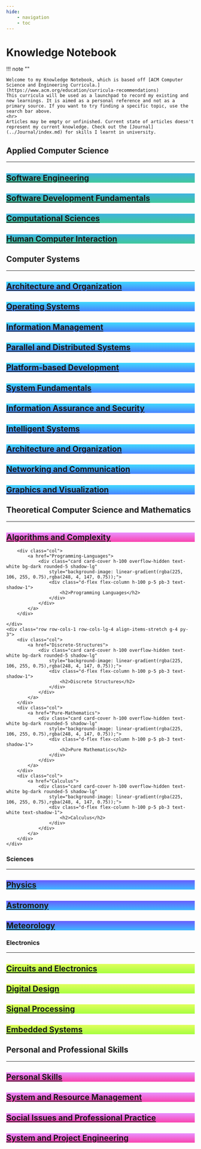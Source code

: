 ```yaml
---
hide:
    - navigation
    - toc
---
```


# Knowledge Notebook

!!! note ""

    Welcome to my Knowledge Notebook, which is based off [ACM Computer Science and Engineering Curricula.](https://www.acm.org/education/curricula-recommendations)
    This curricula will be used as a launchpad to record my existing and new learnings. It is aimed as a personal reference and not as a primary source. If you want to try finding a specific topic, use the search bar above. 
    <hr> 
    Articles may be empty or unfinished. Current state of articles doesn't represent my current knowledge. Check out the [Journal](../Journal/index.md) for skills I learnt in university.

## Applied Computer Science

---

<div class="container px-4 py-2" id="custom-cards">
    <div class="row row-cols-1 row-cols-lg-4 align-items-stretch g-4 py-3">
        <div class="col">
            <a href="Software-Engineering">
                <div class="card card-cover h-100 overflow-hidden text-white bg-dark rounded-5 shadow-lg"
                    style="background-image: linear-gradient(rgba(0, 154, 214, 0.75),rgba(0, 182, 121, 0.75));">
                    <div class="d-flex flex-column h-100 p-5 pb-3 text-white text-shadow-1">
                        <h2>Software Engineering</h2>
                    </div>
                </div>
            </a>
        </div>
        <div class="col">
            <a href="Software-Development-Fundamentals">
                <div class="card card-cover h-100 overflow-hidden text-white bg-dark rounded-5 shadow-lg"
                    style="background-image: linear-gradient(rgba(0, 154, 214, 0.75),rgba(0, 182, 121, 0.75));">
                    <div class="d-flex flex-column h-100 p-5 pb-3 text-white text-shadow-1">
                        <h2>Software Development Fundamentals</h2>
                    </div>
                </div>
            </a>
        </div>
        <div class="col">
            <a href="Computational-Sciences">
                <div class="card card-cover h-100 overflow-hidden text-white bg-dark rounded-5 shadow-lg"
                    style="background-image: linear-gradient(rgba(0, 154, 214, 0.75),rgba(0, 182, 121, 0.75));">
                    <div class="d-flex flex-column h-100 p-5 pb-3 text-white text-shadow-1">
                        <h2>Computational Sciences</h2>
                    </div>
                </div>
            </a>
        </div>
        <div class="col">
            <a href="Human-Computer-Interaction">
                <div class="card card-cover h-100 overflow-hidden text-white bg-dark rounded-5 shadow-lg"
                    style="background-image: linear-gradient(rgba(0, 154, 214, 0.75),rgba(0, 182, 121, 0.75));">
                    <div class="d-flex flex-column h-100 p-5 pb-3 text-white text-shadow-1">
                        <h2>Human Computer Interaction</h2>
                    </div>
                </div>
            </a>
        </div>
    </div>
</div>

## Computer Systems

---

<div class="container px-4 py-2" id="custom-cards">
    <div class="row row-cols-1 row-cols-lg-4 align-items-stretch g-4 py-3">
        <div class="col">
            <a href="Architecture-Organisation">
                <div class="card card-cover h-100 overflow-hidden text-white bg-dark rounded-5 shadow-lg"
                    style="background-image: linear-gradient(rgba(0, 204, 255, 0.75),rgba(11, 89, 255, 0.75));">
                    <div class="d-flex flex-column h-100 p-5 pb-3 text-white text-shadow-1">
                        <h2>Architecture and Organization</h2>
                    </div>
                </div>
            </a>
        </div>
        <div class="col">
            <a href="Operating-Systems">
                <div class="card card-cover h-100 overflow-hidden text-white bg-dark rounded-5 shadow-lg"
                    style="background-image: linear-gradient(rgba(0, 204, 255, 0.75),rgba(11, 89, 255, 0.75));">
                    <div class="d-flex flex-column h-100 p-5 pb-3 text-white text-shadow-1">
                        <h2>Operating Systems</h2>
                    </div>
                </div>
            </a>
        </div>
        <div class="col">
            <a href="Information-Management">
                <div class="card card-cover h-100 overflow-hidden text-white bg-dark rounded-5 shadow-lg"
                    style="background-image: linear-gradient(rgba(0, 204, 255, 0.75),rgba(11, 89, 255, 0.75));">
                    <div class="d-flex flex-column h-100 p-5 pb-3 text-white text-shadow-1">
                        <h2>Information Management</h2>
                    </div>
                </div>
            </a>
        </div>
        <div class="col">
            <a href="Parallel-Distributed">
                <div class="card card-cover h-100 overflow-hidden text-white bg-dark rounded-5 shadow-lg"
                    style="background-image: linear-gradient(rgba(0, 204, 255, 0.75),rgba(11, 89, 255, 0.75));">
                    <div class="d-flex flex-column h-100 p-5 pb-3 text-shadow-1">
                        <h2>Parallel and Distributed Systems</h2>
                    </div>
                </div>
            </a>
        </div>
    </div>
    <div class="row row-cols-1 row-cols-lg-4 align-items-stretch g-4 py-3">
        <div class="col">
            <a href="Platform-Development">
                <div class="card card-cover h-100 overflow-hidden text-white bg-dark rounded-5 shadow-lg"
                    style="background-image: linear-gradient(rgba(0, 204, 255, 0.75),rgba(11, 89, 255, 0.75));">
                    <div class="d-flex flex-column h-100 p-5 pb-3 text-shadow-1">
                        <h2>Platform-based Development</h2>
                    </div>
                </div>
            </a>
        </div>
        <div class="col">
            <a href="System-Fundamentals">
                <div class="card card-cover h-100 overflow-hidden text-white bg-dark rounded-5 shadow-lg"
                    style="background-image: linear-gradient(rgba(0, 204, 255, 0.75),rgba(11, 89, 255, 0.75));">
                    <div class="d-flex flex-column h-100 p-5 pb-3 text-white text-shadow-1">
                        <h2>System Fundamentals</h2>
                    </div>
                </div>
            </a>
        </div>
        <div class="col">
            <a href="Information-Assurance-Security">
                <div class="card card-cover h-100 overflow-hidden text-white bg-dark rounded-5 shadow-lg"
                    style="background-image: linear-gradient(rgba(0, 204, 255, 0.75),rgba(11, 89, 255, 0.75));">
                    <div class="d-flex flex-column h-100 p-5 pb-3 text-white text-shadow-1">
                        <h2>Information Assurance and Security</h2>
                    </div>
                </div>
            </a>
        </div>
        <div class="col">
            <a href="Intelligent-Systems">
                <div class="card card-cover h-100 overflow-hidden text-white bg-dark rounded-5 shadow-lg"
                    style="background-image: linear-gradient(rgba(0, 204, 255, 0.75),rgba(11, 89, 255, 0.75));">
                    <div class="d-flex flex-column h-100 p-5 pb-3 text-white text-shadow-1">
                        <h2>Intelligent Systems</h2>
                    </div>
                </div>
            </a>
        </div>
    </div>
    <div class="row row-cols-1 row-cols-lg-4 align-items-stretch g-4 py-3">
        <div class="col">
            <a href="Architecture-Organisation">
                <div class="card card-cover h-100 overflow-hidden text-white bg-dark rounded-5 shadow-lg"
                    style="background-image: linear-gradient(rgba(0, 204, 255, 0.75),rgba(11, 89, 255, 0.75));">
                    <div class="d-flex flex-column h-100 p-5 pb-3 text-white text-shadow-1">
                        <h2>Architecture and Organization</h2>
                    </div>
                </div>
            </a>
        </div>
        <div class="col">
            <a href="Networking-Communication">
                <div class="card card-cover h-100 overflow-hidden text-white bg-dark rounded-5 shadow-lg"
                    style="background-image: linear-gradient(rgba(0, 204, 255, 0.75),rgba(11, 89, 255, 0.75));">
                    <div class="d-flex flex-column h-100 p-5 pb-3 text-white text-shadow-1">
                        <h2>Networking and Communication</h2>
                    </div>
                </div>
            </a>
        </div>
         <div class="col">
            <a href="Graphics-Visualization">
                <div class="card card-cover h-100 overflow-hidden text-white bg-dark rounded-5 shadow-lg"
                    style="background-image: linear-gradient(rgba(0, 204, 255, 0.75),rgba(11, 89, 255, 0.75));">
                    <div class="d-flex flex-column h-100 p-5 pb-3 text-shadow-1">
                        <h2>Graphics and Visualization</h2>
                    </div>
                </div>
            </a>
        </div>
    </div>
</div>

## Theoretical Computer Science and Mathematics

---

<div class="container px-4 py-2" id="custom-cards">
    <div class="row row-cols-1 row-cols-lg-4 align-items-stretch g-4 py-3">
        <div class="col">
            <a href="Algorithms-Complexity">
                <div class="card card-cover h-100 overflow-hidden text-white bg-dark rounded-5 shadow-lg"
                    style="background-image: linear-gradient(rgba(225, 106, 255, 0.75),rgba(248, 4, 147, 0.75));">
                    <div class="d-flex flex-column h-100 p-5 pb-3 text-white text-shadow-1">
                        <h2>Algorithms and Complexity</h2>
                    </div>
                </div>
            </a>
        </div>
        
        <div class="col">
            <a href="Programming-Languages">
                <div class="card card-cover h-100 overflow-hidden text-white bg-dark rounded-5 shadow-lg"
                    style="background-image: linear-gradient(rgba(225, 106, 255, 0.75),rgba(248, 4, 147, 0.75));">
                    <div class="d-flex flex-column h-100 p-5 pb-3 text-shadow-1">
                        <h2>Programming Languages</h2>
                    </div>
                </div>
            </a>
        </div>
        
    </div>
    <div class="row row-cols-1 row-cols-lg-4 align-items-stretch g-4 py-3">
        <div class="col">
            <a href="Discrete-Structures">
                <div class="card card-cover h-100 overflow-hidden text-white bg-dark rounded-5 shadow-lg"
                    style="background-image: linear-gradient(rgba(225, 106, 255, 0.75),rgba(248, 4, 147, 0.75));">
                    <div class="d-flex flex-column h-100 p-5 pb-3 text-shadow-1">
                        <h2>Discrete Structures</h2>
                    </div>
                </div>
            </a>
        </div>
        <div class="col">
            <a href="Pure-Mathematics">
                <div class="card card-cover h-100 overflow-hidden text-white bg-dark rounded-5 shadow-lg"
                    style="background-image: linear-gradient(rgba(225, 106, 255, 0.75),rgba(248, 4, 147, 0.75));">
                    <div class="d-flex flex-column h-100 p-5 pb-3 text-shadow-1">
                        <h2>Pure Mathematics</h2>
                    </div>
                </div>
            </a>
        </div>
        <div class="col">
            <a href="Calculus">
                <div class="card card-cover h-100 overflow-hidden text-white bg-dark rounded-5 shadow-lg"
                    style="background-image: linear-gradient(rgba(225, 106, 255, 0.75),rgba(248, 4, 147, 0.75));">
                    <div class="d-flex flex-column h-100 p-5 pb-3 text-white text-shadow-1">
                        <h2>Calculus</h2>
                    </div>
                </div>
            </a>
        </div>
    </div>
</div>

### Sciences

---

<div class="container px-4 py-2" id="custom-cards">
    <div class="row row-cols-1 row-cols-lg-4 align-items-stretch g-4 py-3">
        <div class="col">
            <a href="Physics">
                <div class="card card-cover h-100 overflow-hidden text-white bg-dark rounded-5 shadow-lg"
                    style="background-image: linear-gradient(rgba(53, 38, 255, 0.75),rgba(0, 162, 255, 0.75));">
                    <div class="d-flex flex-column h-100 p-5 pb-3 text-white text-shadow-1">
                        <h2>Physics</h2>
                    </div>
                </div>
            </a>
        </div>
        <div class="col">
            <a href="Astromony">
                <div class="card card-cover h-100 overflow-hidden text-white bg-dark rounded-5 shadow-lg"
                    style="background-image: linear-gradient(rgba(53, 38, 255, 0.75),rgba(0, 162, 255, 0.75));">
                    <div class="d-flex flex-column h-100 p-5 pb-3 text-white text-shadow-1">
                        <h2>Astromony</h2>
                    </div>
                </div>
            </a>
        </div>
        <div class="col">
            <a href="Meteorology">
                <div class="card card-cover h-100 overflow-hidden text-white bg-dark rounded-5 shadow-lg"
                    style="background-image: linear-gradient(rgba(53, 38, 255, 0.75),rgba(0, 162, 255, 0.75));">
                    <div class="d-flex flex-column h-100 p-5 pb-3 text-white text-shadow-1">
                        <h2>Meteorology</h2>
                    </div>
                </div>
            </a>
        </div>
    </div>
</div>

### Electronics

---

<div class="container px-4 py-2" id="custom-cards">
    <div class="row row-cols-1 row-cols-lg-4 align-items-stretch g-4 py-3">
        <div class="col">
            <a href="Circuits-Electronics">
                <div class="card card-cover h-100 overflow-hidden text-white bg-dark rounded-5 shadow-lg"
                    style="background-image: linear-gradient(rgba(215, 255, 38, 0.75),rgba(136, 255, 0, 0.75));">
                    <div class="d-flex flex-column h-100 p-5 pb-3 text-white text-shadow-1">
                        <h2>Circuits and Electronics</h2>
                    </div>
                </div>
            </a>
        </div>
        <div class="col">
            <a href="Digital-Design">
                <div class="card card-cover h-100 overflow-hidden text-white bg-dark rounded-5 shadow-lg"
                    style="background-image: linear-gradient(rgba(215, 255, 38, 0.75),rgba(136, 255, 0, 0.75));">
                    <div class="d-flex flex-column h-100 p-5 pb-3 text-white text-shadow-1">
                        <h2>Digital Design</h2>
                    </div>
                </div>
            </a>
        </div>
        <div class="col">
            <a href="Signal-Processing">
                <div class="card card-cover h-100 overflow-hidden text-white bg-dark rounded-5 shadow-lg"
                    style="background-image: linear-gradient(rgba(215, 255, 38, 0.75),rgba(136, 255, 0, 0.75));">
                    <div class="d-flex flex-column h-100 p-5 pb-3 text-shadow-1">
                        <h2>Signal Processing</h2>
                    </div>
                </div>
            </a>
        </div>
        <div class="col">
            <a href="Embedded-Systems">
                <div class="card card-cover h-100 overflow-hidden text-white bg-dark rounded-5 shadow-lg"
                    style="background-image: linear-gradient(rgba(215, 255, 38, 0.75),rgba(136, 255, 0, 0.75));">
                    <div class="d-flex flex-column h-100 p-5 pb-3 text-shadow-1">
                        <h2>Embedded Systems</h2>
                    </div>
                </div>
            </a>
        </div> 
    </div>
</div>

## Personal and Professional Skills

---

<div class="container px-4 py-2" id="custom-cards">
    <div class="row row-cols-1 row-cols-lg-4 align-items-stretch g-4 py-3">
        <div class="col">
            <a href="Personal-Skills">
                <div class="card card-cover h-100 overflow-hidden text-white bg-dark rounded-5 shadow-lg"
                    style="background-image: linear-gradient(rgba(225, 106, 255, 0.75),rgba(248, 4, 147, 0.75));">
                    <div class="d-flex flex-column h-100 p-5 pb-3 text-shadow-1">
                        <h2>Personal Skills</h2>
                    </div>
                </div>
            </a>
        </div>
        <div class="col">
            <a href="System-Resource-Management">
                <div class="card card-cover h-100 overflow-hidden text-white bg-dark rounded-5 shadow-lg"
                    style="background-image: linear-gradient(rgba(225, 106, 255, 0.75),rgba(248, 4, 147, 0.75));">
                    <div class="d-flex flex-column h-100 p-5 pb-3 text-white text-shadow-1">
                        <h2>System and Resource Management</h2>
                    </div>
                </div>
            </a>
        </div>
        <div class="col">
            <a href="Social-Professional">
                <div class="card card-cover h-100 overflow-hidden text-white bg-dark rounded-5 shadow-lg"
                    style="background-image: linear-gradient(rgba(225, 106, 255, 0.75),rgba(248, 4, 147, 0.75));">
                    <div class="d-flex flex-column h-100 p-5 pb-3 text-shadow-1">
                        <h2>Social Issues and Professional Practice</h2>
                    </div>
                </div>
            </a>
        </div>
        <div class="col">
            <a href="System-Project-Engineering">
                <div class="card card-cover h-100 overflow-hidden text-white bg-dark rounded-5 shadow-lg"
                    style="background-image: linear-gradient(rgba(225, 106, 255, 0.75),rgba(248, 4, 147, 0.75));">
                    <div class="d-flex flex-column h-100 p-5 pb-3 text-white text-shadow-1">
                        <h2>System and Project Engineering</h2>
                    </div>
                </div>
            </a>
        </div>
    </div>
</div>